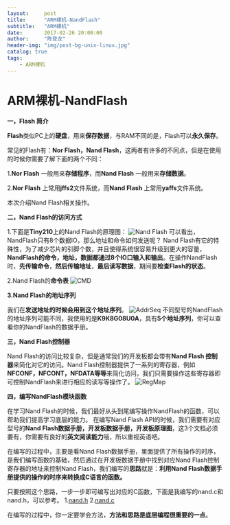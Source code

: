 ```yaml
---
layout:     post
title:      "ARM裸机-NandFlash"
subtitle:   "ARM裸机"
date:       2017-02-26 20:00:00
author:     "陈登龙"
header-img: "img/post-bg-unix-linux.jpg"
catalog: true
tags:
    - ARM裸机
---
```



# ARM裸机-NandFlash

**一，Flash 简介**

**Flash**类似PC上的**硬盘**，用来**保存数据**，与RAM不同的是，Flash可以**永久保存**。

常见的Flash有：**Nor Flash，Nand Flash**，这两者有许多的不同点，但是在使用的时候你需要了解下面的两个不同：

1.**Nor Flash** 一般用来**存储程序**，而**Nand Flash** 一般用来**存储数据**。

2.**Nor Flash** 上常用**jffs2**文件系统，而**Nand Flash** 上常用**yaffs**文件系统。

本次介绍Nand Flash相关操作。

**二，Nand Flash的访问方式**

1.下面是**Tiny210**上的Nand Flash的原理图：
![Nand Flash][1]
可以看出，NandFlash只有8个数据IO，那么地址和命令如何发送呢？
Nand Flash有它的特殊性，为了减少芯片的引脚个数，并且使得系统很容易升级到更大的容量，**NandFlash的命令，地址，数据都通过8个IO口输入和输出**。在操作NandFlash时，**先传输命令**，**然后传输地址**，**最后读写数据**，期间要**检查Flash的状态**。

2.Nand Flash的**命令表**
![CMD][2]

**3.Nand Flash的地址序列**

我们在**发送地址的时候会用到这个地址序列**。
![AddrSeq][3]
不同型号的NandFlash的地址序列可能不同，我使用的是**K9K8G08U0A**，具有**5个地址序列**，你可以查看你的NandFlash的数据手册。


**三，Nand Flash控制器**

Nand Flash的访问比较复杂，但是通常我们的开发板都会带有**Nand Flash 控制器**来简化对它的访问。Nand Flash控制器提供了一系列的寄存器，例如**NFCONF，NFCONT，NFDATA等等**来简化访问，我们只需要操作这些寄存器即可控制NandFlash来进行相应的读写等操作了。
![RegMap][4]


**四，编写NandFlash模块函数**

在学习Nand Flash的时候，我们最好从头到尾编写操作NandFlash的函数，可以帮助我们提高学习底层的能力。
在编写Nand Flash API的时候，我们需要有对应型号的**Nand Flash数据手册，开发板数据手册，开发板原理图**，这3个文档必须要有，你需要有良好的**英文阅读能力**哦，所以重视英语吧。

在编写的过程中，主要是看Nand Flash数据手册，里面提供了所有操作的时序，是我们编写函数的基础，然后通过在开发板数据手册中找到对应Nand Flash控制寄存器的地址来控制Nand Flash，我们编写的**思路**就是：**利用Nand Flash数据手册提供的操作的时序来转换成C语言的函数。**

只要按照这个思路，一步一步即可编写出对应的C函数，下面是我编写的nand.c和nand.h，可以参考。
1.[nand.h][5]
2.[nand.c][6]

在编写的过程中，你一定要学会方法，**方法和思路是底层编程很重要的一点**。



  [1]: https://cheng-zhi.github.io/img/post-2017-02-26-NandFlash.png
  [2]: https://cheng-zhi.github.io/img/post-2017-02-26-NandFlashCMD.png
  [3]: https://cheng-zhi.github.io/img/post-2017-02-26-NandFlashAddrSeq.png
  [4]: https://cheng-zhi.github.io/img/post-2017-02-26-NandFlashRegMap.png
  [5]: https://cheng-zhi.github.io/code/NandFlashCtl/nand.h
  [6]: https://cheng-zhi.github.io/code/NandFlashCtl/nand.c
